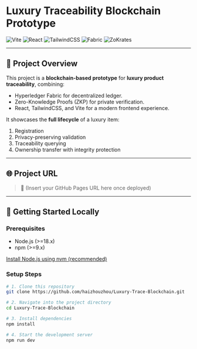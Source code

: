# Luxury Traceability Blockchain Prototype

![Vite](https://img.shields.io/badge/Built%20with-Vite-646cff?logo=vite&logoColor=white)
![React](https://img.shields.io/badge/Frontend-React-61dafb?logo=react&logoColor=white)
![TailwindCSS](https://img.shields.io/badge/UI%20Framework-TailwindCSS-06b6d4?logo=tailwindcss&logoColor=white)
![Fabric](https://img.shields.io/badge/Blockchain-Hyperledger%20Fabric-orange?logo=hyperledger)
![ZoKrates](https://img.shields.io/badge/ZKP-zoKrates-purple?logo=ethereum&logoColor=white)

---

## 📜 Project Overview

This project is a **blockchain-based prototype** for **luxury product traceability**, combining:
- Hyperledger Fabric for decentralized ledger.
- Zero-Knowledge Proofs (ZKP) for private verification.
- React, TailwindCSS, and Vite for a modern frontend experience.

It showcases the **full lifecycle** of a luxury item:
1. Registration
2. Privacy-preserving validation
3. Traceability querying
4. Ownership transfer with integrity protection

---

## 🌐 Project URL

> 🔗 (Insert your GitHub Pages URL here once deployed)

---

## 🚀 Getting Started Locally

### Prerequisites
- Node.js (>=18.x)
- npm (>=9.x)

[Install Node.js using nvm (recommended)](https://github.com/nvm-sh/nvm#installing-and-updating)

### Setup Steps

```bash
# 1. Clone this repository
git clone https://github.com/haizhouzhou/Luxury-Trace-Blockchain.git

# 2. Navigate into the project directory
cd Luxury-Trace-Blockchain

# 3. Install dependencies
npm install

# 4. Start the development server
npm run dev
